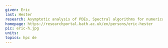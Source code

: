 ```yaml
---
given: Eric
last: Hester
research: Asymptotic analysis of PDEs, Spectral algorithms for numerical PDE solvers, Multiphase fluid mechanics
homepage: https://researchportal.bath.ac.uk/en/persons/eric-hester  
pic: eric-h.jpg
units: 
topics: hpc de
---
```


